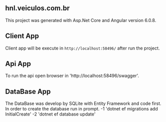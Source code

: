 ## hnl.veiculos.com.br
This project was generated with Asp.Net Core and Angular version 6.0.8.

## Client App

Client app will be execute in `http://localhost:58496/` after run the project.

## Api App

To run the api open browser in 'http://localhost:58496/swagger'.

## DataBase App

The DataBase was develop by SQLite with Entity Framework and code first. In order to create the database run in prompt.
-1 'dotnet ef migrations add InitialCreate'
-2 'dotnet ef database update'
